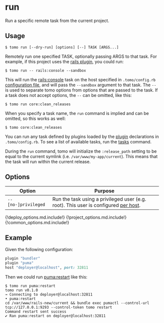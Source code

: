 # run

Run a specific remote task from the current project.

## Usage

```plain
$ tomo run [--dry-run] [options] [--] TASK [ARGS...]
```

Remotely run one specified TASK, optionally passing ARGS to that task. For example, if this project uses the [rails plugin](../plugins/rails.md), you could run:

```plain
$ tomo run -- rails:console --sandbox
```

This will run the [rails:console](../plugins/rails.md#railsconsole) task on the host specified in `.tomo/config.rb` [configuration file](../configuration.md), and will pass the `--sandbox` argument to that task. The `--` is used to separate tomo options from options that are passed to the task. If a task does not accept options, the `--` can be omitted, like this:

```plain
$ tomo run core:clean_releases
```

When you specify a task name, the `run` command is implied and can be omitted, so this works as well:

```plain
$ tomo core:clean_releases
```

You can run any task defined by plugins loaded by the [plugin](../configuration.md#pluginname_or_relative_path) declarations in `.tomo/config.rb`. To see a list of available tasks, run the [tasks](tasks.md) command.

During the `run` command, tomo will initialize the `:release_path` setting to be equal to the current symlink (i.e. `/var/www/my-app/current`). This means that the task will run within the current release.

## Options

| Option | Purpose |
| ------ | ------- |
| `--[no-]privileged` | Run the task using a privileged user (e.g. root). This user is configured [per host](../configuration.md#hostaddress-4242options).|
{!deploy_options.md.include!}
{!project_options.md.include!}
{!common_options.md.include!}

## Example

Given the following configuration:

```ruby
plugin "bundler"
plugin "puma"
host "deployer@localhost", port: 32811
```

Then we could run [puma:restart](../plugins/puma.md#pumarestart) like this:

```plain
$ tomo run puma:restart
tomo run v0.1.0
→ Connecting to deployer@localhost:32811
• puma:restart
cd /var/www/rails-new/current && bundle exec pumactl --control-url tcp://127.0.0.1:9293 --control-token tomo restart
Command restart sent success
✔ Ran puma:restart on deployer@localhost:32811
```
